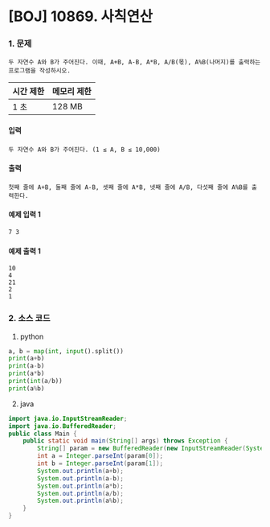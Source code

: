 # [BOJ] 10869. 사칙연산

### 1. 문제

``` 두 자연수 A와 B가 주어진다. 이때, A+B, A-B, A*B, A/B(몫), A%B(나머지)를 출력하는 프로그램을 작성하시오. ```

| 시간 제한 | 메모리 제한 |
|:------|:-------| 
| 1 초   | 128 MB |


#### 입력

``` 두 자연수 A와 B가 주어진다. (1 ≤ A, B ≤ 10,000) ```

#### 출력

``` 첫째 줄에 A+B, 둘째 줄에 A-B, 셋째 줄에 A*B, 넷째 줄에 A/B, 다섯째 줄에 A%B를 출력한다. ```


#### 예제 입력 1

```
7 3
```

#### 예제 출력 1

```
10
4
21
2
1
```


### 2. 소스 코드

1. python

```python
a, b = map(int, input().split())
print(a+b)
print(a-b)
print(a*b)
print(int(a/b))
print(a%b)
```

2. java

```java
import java.io.InputStreamReader;
import java.io.BufferedReader;
public class Main {
    public static void main(String[] args) throws Exception {
        String[] param = new BufferedReader(new InputStreamReader(System.in)).readLine().split(" ");
        int a = Integer.parseInt(param[0]);
        int b = Integer.parseInt(param[1]);
        System.out.println(a+b);
        System.out.println(a-b);
        System.out.println(a*b);
        System.out.println(a/b);
        System.out.println(a%b);
    }
}
```
